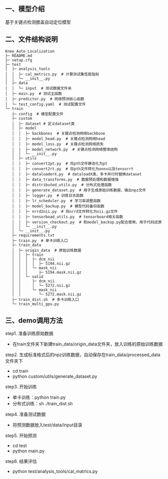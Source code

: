 ## 一、模型介绍
基于关键点检测膝盖自动定位模型

## 二、文件结构说明

```
Knee_Auto_Localization
├─ README.md
├─ setup.cfg
├─ test
│  ├─ analysis_tools
│  │  ├─ cal_metrics.py  # 计算测试集性能指标
│  │  └─ __init__.py 
│  ├─ data
│  │  └─ input  # 测试数据文件夹 
│  ├─ main.py  # 测试主函数
│  ├─ predictor.py  # 网络预测核心函数
│  └─ test_config.yaml  # 测试配置文件
└─ train
   ├─ config  # 模型配置文件
   ├─ custom
   │  ├─ dataset # 定义dataset类
   │  ├─ model
   │  │  ├─ backbones  # 关键点检测网络backbone
   │  │  ├─ model_head.py  # 关键点检测网络head
   │  │  ├─ model_loss.py  # 关键点检测网络损失
   │  │  ├─ model_network.py  # 关键点检测网络整体结构
   │  │  └─ __init__.py
   │  ├─ utils
   │  │  ├─ convert2pt.py  # 将pth文件静态化为pt
   │  │  ├─ convert2rt.py  # 将pth文件转化为onnx以及tensorrt
   │  │  ├─ dataloaderX.py  # dataloadX类，多卡并行时替换dataset
   │  │  ├─ data_transforms.py  # 数据预处理和数据增强
   │  │  ├─ distributed_utils.py  # 分布式处理函数
   │  │  ├─ generate_dataset.py  # 用于生成原始训练数据，输出npz文件
   │  │  ├─ logger.py  # 训练日志函数
   │  │  ├─ lr_scheduler.py  # 学习率调整函数
   │  │  ├─ model_backup.py  # 模型代码备份函数
   │  │  ├─ nrrd2nii.py  # 将nrrd文件转化为nii.gz文件
   │  │  ├─ tensorboad_utils.py  # tensorboard相关函数
   │  │  ├─ version_checkout.py  # 和model_backup.py配合使用，用于代码还原
   │  │  └─ __init__.py
   │  └─ __init__.py
   ├─ requirements.txt
   ├─ train.py  # 单卡训练入口
   ├─ train_data
   │  ├─ origin_data  # 原始训练数据
   │  │  ├─ train
   │  │  │  ├─ dcm_nii
   │  │  │  │  ├─ 5194.nii.gz
   │  │  │  └─ mask_nii
   │  │  │     ├─ 5194.mask.nii.gz
   │  │  └─ valid
   │  │     ├─ dcm_nii
   │  │     │  └─ 5272.nii.gz
   │  │     └─ mask_nii
   │  │        └─ 5272.mask.nii.gz
   ├─ train_dist.sh  # 多卡训练入口
   └─ train_multi_gpu.py
```


## 三、demo调用方法

step1. 准备训练原始数据
   * 在train文件夹下新建train_data/origin_data文件夹，放入训练的原始训练数据

step2. 生成标准格式后的npz训练数据，自动保存在train_data/processed_data文件夹下
   * cd train
   * python custom/utils/generate_dataset.py

step3. 开始训练
   * 单卡训练：python train.py
   * 分布式训练：sh ./train_dist.sh
   
step4. 准备测试数据
   * 将预测数据放入test/data/input目录

step5. 开始预测
   * cd test
   * python main.py

step6. 结果评估
   * python test/analysis_tools/cal_matrics.py
